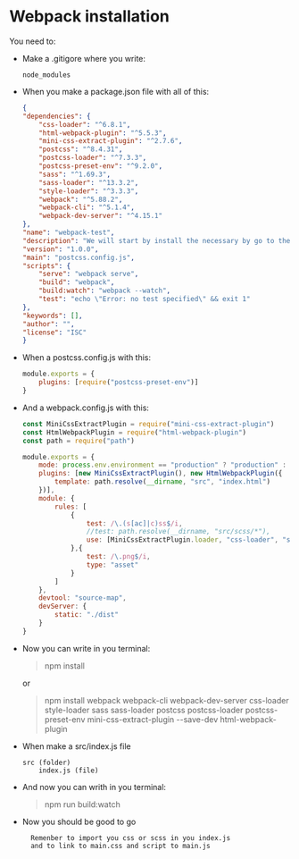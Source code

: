 # Webpack installation
<!-- 
We will start by install the necessary by go to the terminal on your procject and write: 

    npm init -y
And when that is done:

    npm i -D webpack webpack-cli
Whis will give you a package-lock.json and a package.json files and a node_modules folder
    
    If you use gitHub our a simular backup program you slould make a .gitignore file where you can write:
        node_modules 
    So you are not makeing a to big procjeck for gitHub to save 
    If you latter are missing it you should just write:
        npm init -y 
    In the terminal again and it should show up again without changes in you code 

Now create a folder called src with a index.js file in it
    
    src
        index.js

In this index.js file you can now wriht some javaScipt in this exsempel we will make a const with some text and a querySelector that give you fist h1 you const with text
```js
const heading = "welcome"
document.querySelector("h1").innerText = heading;
``` 
Now you can "npm webpack" write in the terminal:

    npx webpack
It will creat a dist folder with a main.js file

Go to your package.json and make a "build" and a "build:wacht" under script:
```js
    "build": "webpack",
    "build:watch": "webpack --watch",
```
So it will look like this:
```js
{
  "name": "webpack-test",
  "version": "1.0.0",
  "description": "",
  "main": "index.js",
  "scripts": {
    "build": "webpack",
    "build:watch": "webpack --watch",
    "test": "echo \"Error: no test specified\" && exit 1"
  },
  "keywords": [],
  "author": "",
  "license": "ISC",
  "devDependencies": {
    "css-loader": "^6.8.1",
    "style-loader": "^3.3.3",
    "webpack": "^5.88.2",
    "webpack-cil": "^0.0.1-security",
    "webpack-cli": "^5.1.4"
  }
}
```
    Now when you in the terminal and writes "run build" it will do the same as if you wrote "npx webpack"

Go now to you scr folder andd create a new style.css file:

    src
        index.js
        style.css 

In this new style.css file you can now make some styling of you liking in this exsempel we will give it some: backgound-color, color, font-size and text-align like this:
```css
body {
    background-color: salmon;
    color: moccasin;
}

h1 {
    font-size: 4rem;
    text-align: center;
}
```
    We will latter make this to a scss file

When you are going to you index.js and import this style.css file
```js
import "./style.css"; 

const h = "welcome"
document.querySelector("h1").innerText = h;
``` 

Now we need to write "npm i -D css-loader style-loader" in the terminal 

    npm i -D css-loader style-loader

Then it is done create file a new file called webpack.config.js 

    webpack.config.js 
In this file you need to write this: 
```js
module.exports = {
    module: {
        rules: [
            {
            text: /\.css$/i,
            use: ["style-loader", "css-loader"],
            }
        ]
    }
}
```

Creat now a new index.html in the dist folder and make some html in this exsempel we will write this:
```html
<!DOCTYPE html>
<html lang="en">
<head>
    <meta charset="UTF-8">
    <meta name="viewport" content="width=device-width, initial-scale=1.0">
    <title>Webpack CSS</title>
</head>
<body>
    <div class="container">
        <h1>nonsense</h1>
    </div>

    <script src="./main.js" defer></script>
</body>
</html>
```

Noe write "run build" in the terminal 

    run build
And you are ready

## SCSS

Now you will make your style.css into a style.scss

    style.scss

What mens that where we import our css before must now also be change into scss

So in index.js ./style.css is now ./style.scss:
```js
import "./style.scss";

const h = "welcome"
document.querySelector("h1").innerText = h;
``` 
And in webpack.config.js ".css" is now ".scss":
```js
module.exports = {
    module: {
        rules: [
            {
            test: /\.scss$/i,
            use: ["style-loader", "css-loader"],
            }
        ]
    }
}
``` 
Now we need to write "npm i -D sass sass-loader" in the terminal 

    npm i -D sass sass-loader

When go to our webpack.config.js and add "sass-loader" in use:
```js
module.exports = {
    module: {
        rules: [
            {
            test: /\.scss$/i,
            use: ["style-loader", "css-loader", "sass-loader"],
            }
        ]
    }
}
```

And now we can make scss so we go to our style.scss and writes some scss e.g:
```scss
$light-text: moccasin;

body {
    background-color: salmon;
    color: $light-text;
    
    h1 {
        font-size: 4rem;
        text-align: center;
    }
}
```

When write "run build:watch" in the terminal 

    run build:watch

And you are good to go

## Sourcemaps
Go to our webpack.config.js file and under modulle.exports creat a new "devtool" with a "source-map" string:
```js
module.exports = {
    module: {
        rules: [
            {
            test: /\.scss$/i,
            use: ["style-loader", "css-loader", "sass-loader"],
            }
        ]
    },
    devtool: "source-map"
}
```

Now go to the terminal and write:

    run build

Now you should be able to see the source of you scss by file and line on your inspect in you preference browser


# When you start -->

You need to: 

- Make a .gitigore where you write:
    ```
    node_modules
    ```
- When you make a package.json file with all of this:
    ```json
    {
    "dependencies": {
        "css-loader": "^6.8.1",
        "html-webpack-plugin": "^5.5.3",
        "mini-css-extract-plugin": "^2.7.6",
        "postcss": "^8.4.31",
        "postcss-loader": "^7.3.3",
        "postcss-preset-env": "^9.2.0",
        "sass": "^1.69.3",
        "sass-loader": "^13.3.2",
        "style-loader": "^3.3.3",
        "webpack": "^5.88.2",
        "webpack-cli": "^5.1.4",
        "webpack-dev-server": "^4.15.1"
    },
    "name": "webpack-test",
    "description": "We will start by install the necessary by go to the terminal on your procject and write:",
    "version": "1.0.0",
    "main": "postcss.config.js",
    "scripts": {
        "serve": "webpack serve",
        "build": "webpack",
        "build:watch": "webpack --watch",
        "test": "echo \"Error: no test specified\" && exit 1"
    },
    "keywords": [],
    "author": "",
    "license": "ISC"
    }
    ```
- When a postcss.config.js with this:
    ```js
    module.exports = {
        plugins: [require("postcss-preset-env")]
    }
    ```
- And a webpack.config.js with this:
    ```js
    const MiniCssExtractPlugin = require("mini-css-extract-plugin")
    const HtmlWebpackPlugin = require("html-webpack-plugin")
    const path = require("path")

    module.exports = {
        mode: process.env.environment == "production" ? "production" : "development",
        plugins: [new MiniCssExtractPlugin(), new HtmlWebpackPlugin({
		    template: path.resolve(__dirname, "src", "index.html")
	    })],
        module: {
            rules: [
                {
                    test: /\.(s[ac]|c)ss$/i,
                    //test: path.resolve(__dirname, "src/scss/*"),
                    use: [MiniCssExtractPlugin.loader, "css-loader", "sass-loader", "postcss-loader"]
                },{
                    test: /\.png$/i,
                    type: "asset"
                }
            ]
        },
        devtool: "source-map",
        devServer: {
            static: "./dist"
        }
    }
    ```
- Now you can write in you terminal:
    > npm install

    or
    > npm install webpack webpack-cli webpack-dev-server css-loader style-loader sass sass-loader postcss postcss-loader postcss-preset-env mini-css-extract-plugin --save-dev html-webpack-plugin
- When make a src/index.js file
    ```
    src (folder)
        index.js (file)
    ```
- And now you can writh in you terminal: 
    > npm run build:watch

- Now you should be good to go
    
        Remenber to import you css or scss in you index.js
        and to link to main.css and script to main.js
